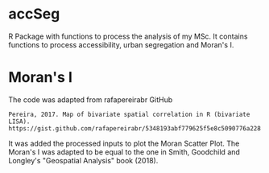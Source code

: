 # accSeg
R Package with functions to process the analysis of my MSc. It contains functions to process accessibility, urban segregation and Moran's I.

# Moran's I
The code was adapted from rafapereirabr GitHub
```
Pereira, 2017. Map of bivariate spatial correlation in R (bivariate LISA).
https://gist.github.com/rafapereirabr/5348193abf779625f5e8c5090776a228
```
It was added the processed inputs to plot the Moran Scatter Plot. The Moran's I was adapted to be equal to the one in Smith, Goodchild and Longley's "Geospatial Analysis" book (2018).
